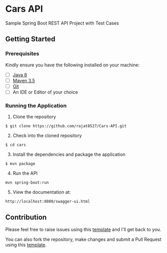 # Cars API

Sample Spring Boot REST API Project with Test Cases 

## Getting Started

### Prerequisites

Kindly ensure you have the following installed on your machine:

- [ ] [Java 8](https://www.java.com/en/download/help/download_options.xml)
- [ ] [Maven 3.5](https://maven.apache.org/install.html)
- [ ] [Git]()
- [ ] An IDE or Editor of your choice

### Running the Application

1. Clone the repository
```
$ git clone https://github.com/rajat8527/Cars-API.git
```

2. Check into the cloned repository
```
$ cd cars
```

3. Install the dependencies and package the application
```
$ mvn package
```

4. Run the API
```
mvn spring-boot:run
```

5. View the documentation at:
```
http://localhost:8080/swagger-ui.html
```

## Contribution

Please feel free to raise issues using this [template](./.github/ISSUE_TEMPLATE.md) and I'll get back to you.

You can also fork the repository, make changes and submit a Pull Request using this [template](./.github/PULL_REQUEST_TEMPLATE.md).
